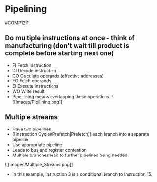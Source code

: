 # Pipelining

#COMP1211 
## Do multiple instructions at once - think of manufacturing (don't wait till product is complete before starting next one)
- FI Fetch instruction
- DI Decode instruction
- CO Calculate operands (effective addresses)
- FO Fetch operands
- EI Execute instructions
- WO Write result
- Pipe-lining means overlapping these operations.
![[Images/Pipilining.png]]

## Multiple streams
- Have two pipelines
- [[Instruction Cycle#Prefetch|Prefetch]] each branch into a separate pipeline
- Use appropriate pipeline
- Leads to bus and register contention
- Multiple branches lead to further pipelines being needed 

![[Images/Multiple_Streams.png]]
- In this example, Instruction 3 is a conditional branch to Instruction 15.
